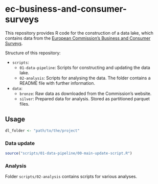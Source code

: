 
<!-- README.md is generated from README.Rmd. Please edit that file -->

# ec-business-and-consumer-surveys

This repository provides R code for the construction of a data lake,
which contains data from the [European Commission’s Business and
Consumer
Surveys](https://economy-finance.ec.europa.eu/economic-forecast-and-surveys/business-and-consumer-surveys_en).

Structure of this repository:

- `scripts`:
  - `01-data-pipeline`: Scripts for constructing and updating the data
    lake.
  - `02-analysis`: Scripts for analysing the data. The folder contains a
    README file with further information.
- `data`:
  - `bronze`: Raw data as downloaded from the Commission’s website.
  - `silver`: Prepared data for analysis. Stored as partitioned parquet
    files.

## Usage

``` r
dl_folder <- "path/to/the/project"
```

### Data update

``` r
source("scripts/01-data-pipeline/00-main-update-script.R")
```

### Analysis

Folder `scripts/02-analysis` contains scripts for various analyses.
